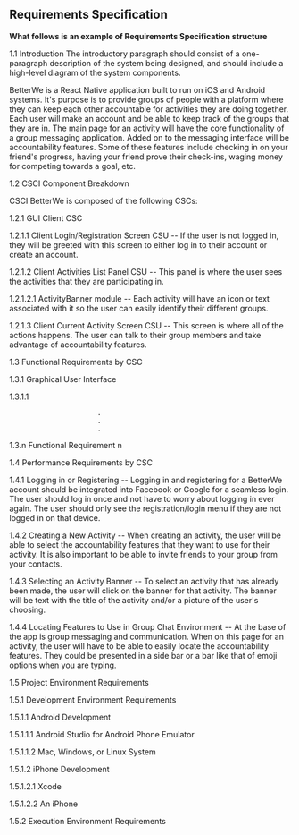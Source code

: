 ##  Requirements Specification

__What follows is an example of Requirements Specification structure__

1.1  Introduction
The introductory paragraph should consist of a one-paragraph description of the system being designed, and should include a high-level diagram of the system components.

BetterWe is a React Native application built to run on iOS and Android systems. It's purpose is to provide groups of people with a platform where they can keep each other accountable for activities they are doing together. Each user will make an account and be able to keep track of the groups that they are in. The main page for an activity will have the core functionality of a group messaging application. Added on to the messaging interface will be accountability features. Some of these features include checking in on your friend's progress, having your friend prove their check-ins, waging money for competing towards a goal, etc.

1.2  CSCI Component Breakdown

CSCI BetterWe is composed of the following CSCs:

1.2.1 GUI Client CSC

1.2.1.1 Client Login/Registration Screen CSU -- If the user is not logged in, they will be greeted with this screen to either log in to their account or create an account.

1.2.1.2 Client Activities List Panel CSU -- This panel is where the user sees the activities that they are participating in.

1.2.1.2.1 ActivityBanner module -- Each activity will have an icon or text associated with it so the user can easily identify their different groups.

1.2.1.3 Client Current Activity Screen CSU -- This screen is where all of the actions happens. The user can talk to their group members and take advantage of accountability features.

1.3  Functional Requirements by CSC

1.3.1  Graphical User Interface

1.3.1.1



                          .
                          .
                          .

1.3.n  Functional Requirement n

1.4  Performance Requirements by CSC

1.4.1  Logging in or Registering -- Logging in and registering for a BetterWe account should be integrated into Facebook or Google for a seamless login. The user should log in once and not have to worry about logging in ever again. The user should only see the registration/login menu if they are not logged in on that device.

1.4.2 Creating a New Activity -- When creating an activity, the user will be able to select the accountability features that they want to use for their activity. It is also important to be able to invite friends to your group from your contacts.

1.4.3 Selecting an Activity Banner -- To select an activity that has already been made, the user will click on the banner for that activity. The banner will be text with the title of the activity and/or a picture of the user's choosing.

1.4.4 Locating Features to Use in Group Chat Environment -- At the base of the app is group messaging and communication. When on this page for an activity, the user will have to be able to easily locate the accountability features. They could be presented in a side bar or a bar like that of emoji options when you are typing.

1.5  Project Environment Requirements

1.5.1  Development Environment Requirements

1.5.1.1 Android Development

1.5.1.1.1 Android Studio for Android Phone Emulator

1.5.1.1.2 Mac, Windows, or Linux System

1.5.1.2 iPhone Development

1.5.1.2.1 Xcode

1.5.1.2.2 An iPhone


1.5.2  Execution Environment Requirements
